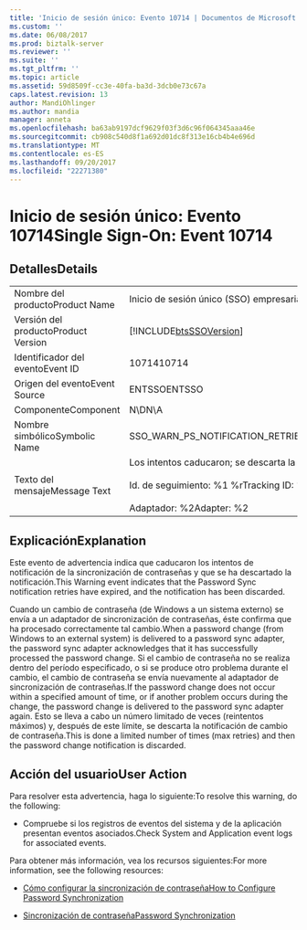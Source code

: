 ```yaml
---
title: 'Inicio de sesión único: Evento 10714 | Documentos de Microsoft'
ms.custom: ''
ms.date: 06/08/2017
ms.prod: biztalk-server
ms.reviewer: ''
ms.suite: ''
ms.tgt_pltfrm: ''
ms.topic: article
ms.assetid: 59d8509f-cc3e-40fa-ba3d-3dcb0e73c67a
caps.latest.revision: 13
author: MandiOhlinger
ms.author: mandia
manager: anneta
ms.openlocfilehash: ba63ab9197dcf9629f03f3d6c96f064345aaa46e
ms.sourcegitcommit: cb908c540d8f1a692d01dc8f313e16cb4b4e696d
ms.translationtype: MT
ms.contentlocale: es-ES
ms.lasthandoff: 09/20/2017
ms.locfileid: "22271380"
---
```

# <a name="single-sign-on-event-10714"></a><span data-ttu-id="6e500-102">Inicio de sesión único: Evento 10714</span><span class="sxs-lookup"><span data-stu-id="6e500-102">Single Sign-On: Event 10714</span></span>
## <a name="details"></a><span data-ttu-id="6e500-103">Detalles</span><span class="sxs-lookup"><span data-stu-id="6e500-103">Details</span></span>  
  
|||  
|-|-|  
|<span data-ttu-id="6e500-104">Nombre del producto</span><span class="sxs-lookup"><span data-stu-id="6e500-104">Product Name</span></span>|<span data-ttu-id="6e500-105">Inicio de sesión único (SSO) empresarial</span><span class="sxs-lookup"><span data-stu-id="6e500-105">Enterprise Single Sign-On</span></span>|  
|<span data-ttu-id="6e500-106">Versión del producto</span><span class="sxs-lookup"><span data-stu-id="6e500-106">Product Version</span></span>|[!INCLUDE[btsSSOVersion](../includes/btsssoversion-md.md)]|  
|<span data-ttu-id="6e500-107">Identificador del evento</span><span class="sxs-lookup"><span data-stu-id="6e500-107">Event ID</span></span>|<span data-ttu-id="6e500-108">10714</span><span class="sxs-lookup"><span data-stu-id="6e500-108">10714</span></span>|  
|<span data-ttu-id="6e500-109">Origen del evento</span><span class="sxs-lookup"><span data-stu-id="6e500-109">Event Source</span></span>|<span data-ttu-id="6e500-110">ENTSSO</span><span class="sxs-lookup"><span data-stu-id="6e500-110">ENTSSO</span></span>|  
|<span data-ttu-id="6e500-111">Componente</span><span class="sxs-lookup"><span data-stu-id="6e500-111">Component</span></span>|<span data-ttu-id="6e500-112">N\D</span><span class="sxs-lookup"><span data-stu-id="6e500-112">N\A</span></span>|  
|<span data-ttu-id="6e500-113">Nombre simbólico</span><span class="sxs-lookup"><span data-stu-id="6e500-113">Symbolic Name</span></span>|<span data-ttu-id="6e500-114">SSO_WARN_PS_NOTIFICATION_RETRIES_EXPIRED</span><span class="sxs-lookup"><span data-stu-id="6e500-114">SSO_WARN_PS_NOTIFICATION_RETRIES_EXPIRED</span></span>|  
|<span data-ttu-id="6e500-115">Texto del mensaje</span><span class="sxs-lookup"><span data-stu-id="6e500-115">Message Text</span></span>|<span data-ttu-id="6e500-116">Los intentos caducaron; se descarta la notificación.%r</span><span class="sxs-lookup"><span data-stu-id="6e500-116">Retries expired, discarding notification.%r</span></span><br /><br /> <span data-ttu-id="6e500-117">Id. de seguimiento: %1 %r</span><span class="sxs-lookup"><span data-stu-id="6e500-117">Tracking ID: %1%r</span></span><br /><br /> <span data-ttu-id="6e500-118">Adaptador: %2</span><span class="sxs-lookup"><span data-stu-id="6e500-118">Adapter: %2</span></span>|  
  
## <a name="explanation"></a><span data-ttu-id="6e500-119">Explicación</span><span class="sxs-lookup"><span data-stu-id="6e500-119">Explanation</span></span>  
 <span data-ttu-id="6e500-120">Este evento de advertencia indica que caducaron los intentos de notificación de la sincronización de contraseñas y que se ha descartado la notificación.</span><span class="sxs-lookup"><span data-stu-id="6e500-120">This Warning event indicates that the Password Sync notification retries have expired, and the notification has been discarded.</span></span>  
  
 <span data-ttu-id="6e500-121">Cuando un cambio de contraseña (de Windows a un sistema externo) se envía a un adaptador de sincronización de contraseñas, éste confirma que ha procesado correctamente tal cambio.</span><span class="sxs-lookup"><span data-stu-id="6e500-121">When a password change (from Windows to an external system) is delivered to a password sync adapter, the password sync adapter acknowledges that it has successfully processed the password change.</span></span> <span data-ttu-id="6e500-122">Si el cambio de contraseña no se realiza dentro del período especificado, o si se produce otro problema durante el cambio, el cambio de contraseña se envía nuevamente al adaptador de sincronización de contraseñas.</span><span class="sxs-lookup"><span data-stu-id="6e500-122">If the password change does not occur within a specified amount of time, or if another problem occurs during the change, the password change is delivered to the password sync adapter again.</span></span> <span data-ttu-id="6e500-123">Esto se lleva a cabo un número limitado de veces (reintentos máximos) y, después de este límite, se descarta la notificación de cambio de contraseña.</span><span class="sxs-lookup"><span data-stu-id="6e500-123">This is done a limited number of times (max retries) and then the password change notification is discarded.</span></span>  
  
## <a name="user-action"></a><span data-ttu-id="6e500-124">Acción del usuario</span><span class="sxs-lookup"><span data-stu-id="6e500-124">User Action</span></span>  
 <span data-ttu-id="6e500-125">Para resolver esta advertencia, haga lo siguiente:</span><span class="sxs-lookup"><span data-stu-id="6e500-125">To resolve this warning, do the following:</span></span>  
  
-   <span data-ttu-id="6e500-126">Compruebe si los registros de eventos del sistema y de la aplicación presentan eventos asociados.</span><span class="sxs-lookup"><span data-stu-id="6e500-126">Check System and Application event logs for associated events.</span></span>  
  
 <span data-ttu-id="6e500-127">Para obtener más información, vea los recursos siguientes:</span><span class="sxs-lookup"><span data-stu-id="6e500-127">For more information, see the following resources:</span></span>  
  
-   [<span data-ttu-id="6e500-128">Cómo configurar la sincronización de contraseña</span><span class="sxs-lookup"><span data-stu-id="6e500-128">How to Configure Password Synchronization</span></span>](../core/how-to-configure-password-synchronization.md)  
  
-   [<span data-ttu-id="6e500-129">Sincronización de contraseña</span><span class="sxs-lookup"><span data-stu-id="6e500-129">Password Synchronization</span></span>](../core/password-synchronization2.md)